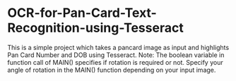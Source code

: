 # OCR-for-Pan-Card-Text-Recognition-using-Tesseract
This is a simple project which takes a pancard image as input and highlights Pan Card Number and DOB using Tesseract. 
Note: The boolean variable in function call of MAIN() specifies if rotation is required or not. Specify your angle of rotation in the MAIN() function depending on your input image.

